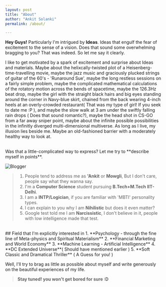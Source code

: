 ```yaml
---
layout: post
title: "About"
author: "Ankit Solanki"
permalink: /about/

---
```


**Hey Guys!** Particularly I'm intrigued by **Ideas**. Ideas that engulf the fear of excitement to the sense of a vision. Does that sound some overwhelming bragging to you? That was indeed. So let me say it clearly.


I like to get motivated by a spark of excitement and surprise about Ideas and materials. Maybe about the helixcally-twisted plot of a Heisenberg-time-travelling movie, maybe the jazz music and graciously plucked strings of guitar of the 60's - 'Runaround Sue', maybe the long restless sessions on a fairly simple problem, maybe the complicated mathematical calculations of the rotatory motion across the bends of spacetime, maybe the 126.3Hz beat drop, maybe the girl with the straight black hairs and big eyes standing around the corner in Navy-blue skirt, chained from the back wearing 4-inch heels at an overly-crowded restaurant( That was my type of girl! If you seek to date me :P ), and maybe the slow walk at 3 am under the swiftly falling rain drops ( Does that sound romantic?), maybe the head shot in CS-GO from a far away sniper point, maybe about the infinite possible possibilities in the infinitly diverged multi-dimensional multiverse. As long as I live, my illusion lies beside me. Maybe an old-fashioned barrier with a moderately healthy way to look at.

<br>
Was that a little-complicated way to express? Let me try to **describe myself in points**.

![Blogger](https://raw.githubusercontent.com/techcentaur/tale/master/img/ankit.png "Blogger")

> 1. People tend to address me as **'Ankit** or **Mowgli**, But I don't care, people say what they wanna say. 
> 2. I'm a **Computer Science** student pursuing **B.Tech+M.Tech** **IIT-Delhi**. 
>3. I am a **INTP/Logician**, if you are familiar with 'MBTI' personality types.
> 4. I can explain to you why I am **Nihilistic** but does it even matter?
>5. Google test told me I am **Narcissistic**, I don't believe in it, people with low intelligence made that test. 

<br>
## Field that I'm explicitly interested in
1. **Psychology - through the fine line of Meta-physics and Spiritual Materialism**
2. **Financial Marketing and World Economy**
3. **Machine Learning - Artificial Intelligence**
4. **DC Extended Universe**( Should have mentioned earlier )
5. **Soft Classic and Dramatical Thriller** ( A Guess for you! )


Well, I'll try to brag as little as possible about myself and write generously on the beautiful experiences of my life.

>**Stay tuned! you won't get bored for sure :D**
